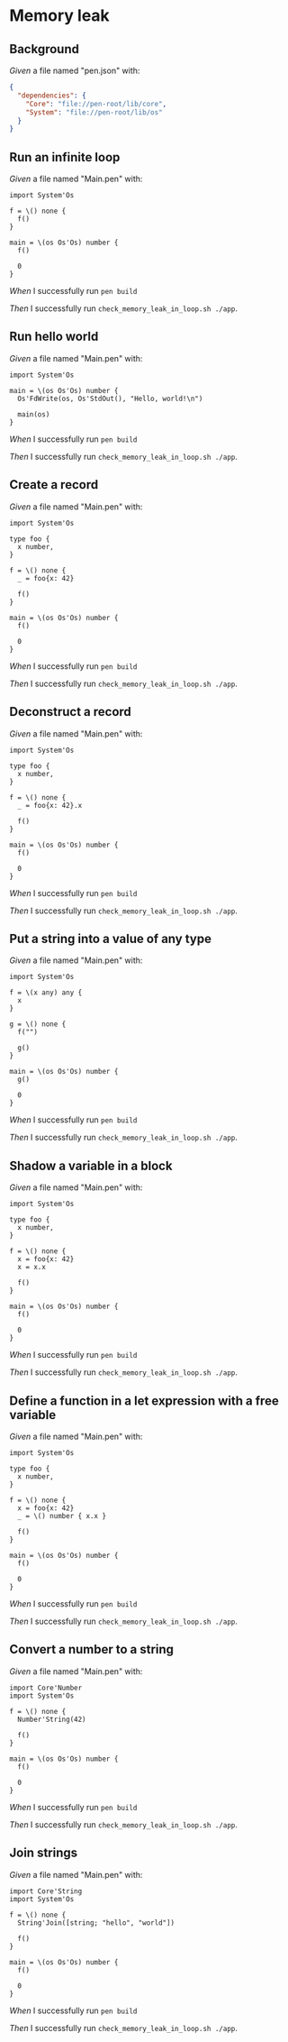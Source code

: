 # Memory leak

## Background

_Given_ a file named "pen.json" with:

```json
{
  "dependencies": {
    "Core": "file://pen-root/lib/core",
    "System": "file://pen-root/lib/os"
  }
}
```

## Run an infinite loop

_Given_ a file named "Main.pen" with:

```pen
import System'Os

f = \() none {
  f()
}

main = \(os Os'Os) number {
  f()

  0
}
```

_When_ I successfully run `pen build`

_Then_ I successfully run `check_memory_leak_in_loop.sh ./app`.

## Run hello world

_Given_ a file named "Main.pen" with:

```pen
import System'Os

main = \(os Os'Os) number {
  Os'FdWrite(os, Os'StdOut(), "Hello, world!\n")

  main(os)
}
```

_When_ I successfully run `pen build`

_Then_ I successfully run `check_memory_leak_in_loop.sh ./app`.

## Create a record

_Given_ a file named "Main.pen" with:

```pen
import System'Os

type foo {
  x number,
}

f = \() none {
  _ = foo{x: 42}

  f()
}

main = \(os Os'Os) number {
  f()

  0
}
```

_When_ I successfully run `pen build`

_Then_ I successfully run `check_memory_leak_in_loop.sh ./app`.

## Deconstruct a record

_Given_ a file named "Main.pen" with:

```pen
import System'Os

type foo {
  x number,
}

f = \() none {
  _ = foo{x: 42}.x

  f()
}

main = \(os Os'Os) number {
  f()

  0
}
```

_When_ I successfully run `pen build`

_Then_ I successfully run `check_memory_leak_in_loop.sh ./app`.

## Put a string into a value of any type

_Given_ a file named "Main.pen" with:

```pen
import System'Os

f = \(x any) any {
  x
}

g = \() none {
  f("")

  g()
}

main = \(os Os'Os) number {
  g()

  0
}
```

_When_ I successfully run `pen build`

_Then_ I successfully run `check_memory_leak_in_loop.sh ./app`.

## Shadow a variable in a block

_Given_ a file named "Main.pen" with:

```pen
import System'Os

type foo {
  x number,
}

f = \() none {
  x = foo{x: 42}
  x = x.x

  f()
}

main = \(os Os'Os) number {
  f()

  0
}
```

_When_ I successfully run `pen build`

_Then_ I successfully run `check_memory_leak_in_loop.sh ./app`.

## Define a function in a let expression with a free variable

_Given_ a file named "Main.pen" with:

```pen
import System'Os

type foo {
  x number,
}

f = \() none {
  x = foo{x: 42}
  _ = \() number { x.x }

  f()
}

main = \(os Os'Os) number {
  f()

  0
}
```

_When_ I successfully run `pen build`

_Then_ I successfully run `check_memory_leak_in_loop.sh ./app`.

## Convert a number to a string

_Given_ a file named "Main.pen" with:

```pen
import Core'Number
import System'Os

f = \() none {
  Number'String(42)

  f()
}

main = \(os Os'Os) number {
  f()

  0
}
```

_When_ I successfully run `pen build`

_Then_ I successfully run `check_memory_leak_in_loop.sh ./app`.

## Join strings

_Given_ a file named "Main.pen" with:

```pen
import Core'String
import System'Os

f = \() none {
  String'Join([string; "hello", "world"])

  f()
}

main = \(os Os'Os) number {
  f()

  0
}
```

_When_ I successfully run `pen build`

_Then_ I successfully run `check_memory_leak_in_loop.sh ./app`.

